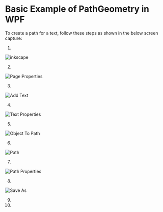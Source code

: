 # Basic Example of PathGeometry in WPF

To create a path for a text, follow these steps as shown in the below screen capture:

1. 

![inkscape](images/50_50_Inkscape.png)

2. 

![Page Properties](images/51_50_PageProps.png)

3. 

![Add Text](images/52_50_AddText.png)

4. 

![Text Properties](images/55_50_Text.png)

5. 

![Object To Path](images/56_50_ObjectTo_Path.png)

6. 

![Path](images/57_50_Path.png)

7. 

![Path Properties](images/58_50_SaveAs.png.png)

8. 

![Save As](images/59_50_CanvasSave.png)

9. 
10. 